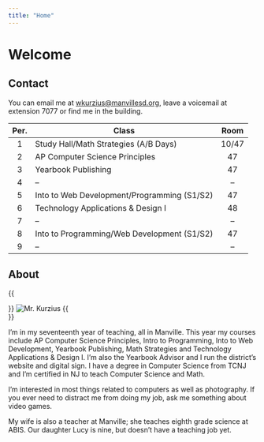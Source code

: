 ```yaml
---
title: "Home"
---
```


# Welcome

## Contact

You can email me at wkurzius@manvillesd.org, leave a voicemail at extension 7077 or find me in the building.

| Per. | Class                                       |  Room |
|:----:|---------------------------------------------|:-----:|
|   1  | Study Hall/Math Strategies (A/B Days)       | 10/47 |
|   2  | AP Computer Science Principles              |   47  |
|   3  | Yearbook Publishing                         |   47  |
|   4  | –						                     |   –	 |
|   5  | Into to Web Development/Programming (S1/S2) |   47  |
|   6  | Technology Applications & Design I          |   48  |
|   7  | –                                           |   –   |
|   8  | Into to Programming/Web Development (S1/S2) |   47  |
|   9  | –                                           |   –   |

## About

{{<div avatar>}}
![Mr. Kurzius](images/avatar.jpg)
{{</div>}}

I’m in my seventeenth year of teaching, all in Manville. This year my courses include AP Computer Science Principles, Intro to Programming, Into to Web Development, Yearbook Publishing, Math Strategies and Technology Applications & Design I. I’m also the Yearbook Advisor and I run the district’s website and digital sign. I have a degree in Computer Science from TCNJ and I’m certified in NJ to teach Computer Science and Math.

I’m interested in most things related to computers as well as photography. If you ever need to distract me from doing my job, ask me something about video games.

My wife is also a teacher at Manville; she teaches eighth grade science at ABIS. Our daughter Lucy is nine, but doesn’t have a teaching job yet.